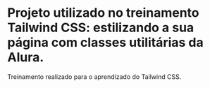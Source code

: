 <h1>Projeto utilizado no treinamento Tailwind CSS: estilizando a sua página com classes utilitárias da Alura.</h1>

<p> Treinamento realizado para o aprendizado do Tailwind CSS. </p>